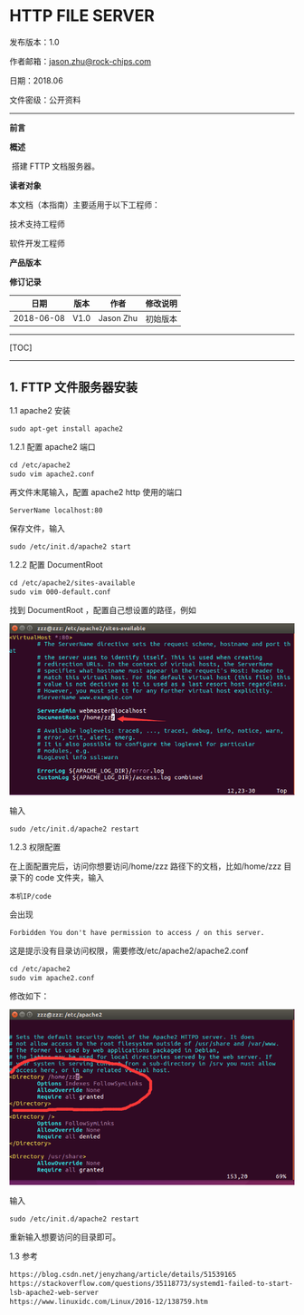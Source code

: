 # HTTP FILE SERVER

发布版本：1.0

作者邮箱：jason.zhu@rock-chips.com

日期：2018.06

文件密级：公开资料

------

**前言**

**概述**

​	搭建 FTTP 文档服务器。

**读者对象**

本文档（本指南）主要适用于以下工程师：

技术支持工程师

软件开发工程师

**产品版本**

**修订记录**

| **日期**     | **版本** | **作者**    | **修改说明** |
| ---------- | ------ | --------- | -------- |
| 2018-06-08 | V1.0   | Jason Zhu | 初始版本     |

------

[TOC]

------

## 1. FTTP 文件服务器安装

1.1 apache2 安装

```
sudo apt-get install apache2
```

1.2.1 配置 apache2 端口

```
cd /etc/apache2
sudo vim apache2.conf
```

再文件末尾输入，配置 apache2 http 使用的端口

```
ServerName localhost:80
```

保存文件，输入

```
sudo /etc/init.d/apache2 start
```

1.2.2 配置 DocumentRoot

```
cd /etc/apache2/sites-available
sudo vim 000-default.conf
```

找到 DocumentRoot ，配置自己想设置的路径，例如

![documentroot](./Rockchip_Developer_Guide_Apache2_Deploy/documentroot.png)

输入

```
sudo /etc/init.d/apache2 restart
```

1.2.3 权限配置

在上面配置完后，访问你想要访问/home/zzz 路径下的文档，比如/home/zzz 目录下的 code 文件夹，输入

```
本机IP/code
```

会出现

```
Forbidden You don't have permission to access / on this server.
```

这是提示没有目录访问权限，需要修改/etc/apache2/apache2.conf

```
cd /etc/apache2
sudo vim apache2.conf
```

修改如下：

![auth](./Rockchip_Developer_Guide_Apache2_Deploy/auth.png)

输入

```
sudo /etc/init.d/apache2 restart
```

重新输入想要访问的目录即可。

1.3 参考

```
https://blog.csdn.net/jenyzhang/article/details/51539165
https://stackoverflow.com/questions/35118773/systemd1-failed-to-start-lsb-apache2-web-server
https://www.linuxidc.com/Linux/2016-12/138759.htm
```

